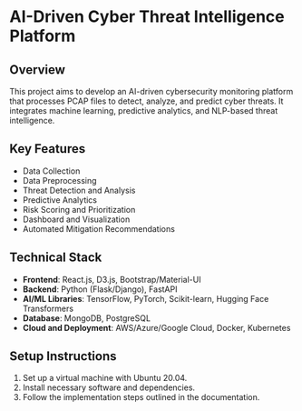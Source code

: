 # AI-Driven Cyber Threat Intelligence Platform

## Overview
This project aims to develop an AI-driven cybersecurity monitoring platform that processes PCAP files to detect, analyze, and predict cyber threats. It integrates machine learning, predictive analytics, and NLP-based threat intelligence.

## Key Features
- Data Collection
- Data Preprocessing
- Threat Detection and Analysis
- Predictive Analytics
- Risk Scoring and Prioritization
- Dashboard and Visualization
- Automated Mitigation Recommendations

## Technical Stack
- **Frontend**: React.js, D3.js, Bootstrap/Material-UI
- **Backend**: Python (Flask/Django), FastAPI
- **AI/ML Libraries**: TensorFlow, PyTorch, Scikit-learn, Hugging Face Transformers
- **Database**: MongoDB, PostgreSQL
- **Cloud and Deployment**: AWS/Azure/Google Cloud, Docker, Kubernetes

## Setup Instructions
1. Set up a virtual machine with Ubuntu 20.04.
2. Install necessary software and dependencies.
3. Follow the implementation steps outlined in the documentation.
